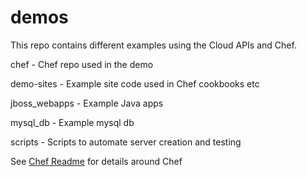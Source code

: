demos
=====
This repo contains different examples using the Cloud APIs and Chef.

chef - Chef repo used in the demo

demo-sites - Example site code used in Chef cookbooks etc

jboss_webapps - Example Java apps

mysql_db - Example mysql db

scripts - Scripts to automate server creation and testing


See [Chef Readme](./chef/README.md) for details around Chef

